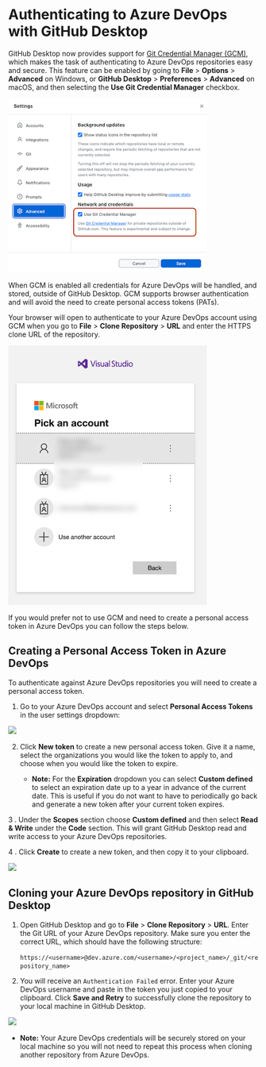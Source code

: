 # Authenticating to Azure DevOps with GitHub Desktop

GitHub Desktop now provides support for [Git Credential Manager (GCM)](https://gh.io/gcm), which makes the task of authenticating to Azure DevOps repositories easy and secure. This feature can be enabled by going to **File** > **Options** > **Advanced** on Windows, or **GitHub Desktop** > **Preferences** > **Advanced** on macOS, and then selecting the **Use Git Credential Manager** checkbox.

![screenshot of the GitHub Desktop settings menu with the "Use Git Credential Manager" checkbox outlined](/docs/assets/git-credential-manager.png)

When GCM is enabled all credentials for Azure DevOps will be handled, and stored, outside of GitHub Desktop. GCM supports browser authentication and will avoid the need to create personal access tokens (PATs). 

Your browser will open to authenticate to your Azure DevOps account using GCM when you go to **File** > **Clone Repository** > **URL** and enter the HTTPS clone URL of the repository.

![screenshot of a browser window showing the option to pick a Microsoft account](/docs/assets/ado-prompt.png)

If you would prefer not to use GCM and need to create a personal access token in Azure DevOps you can follow the steps below.



## Creating a Personal Access Token in Azure DevOps

To authenticate against Azure DevOps repositories you will need to create a personal access token.

1. Go to your Azure DevOps account and select **Personal Access Tokens** in the user settings dropdown:

![](https://user-images.githubusercontent.com/792378/90431645-f9d9cd80-e08e-11ea-9fb4-ca8ba2a5d769.png)

2. Click **New token** to create a new personal access token. Give it a name, select the organizations you would like the token to apply to, and choose when you would like the token to expire.

   - **Note:** For the **Expiration** dropdown you can select **Custom defined** to select an expiration date up to a year in advance of the current date. This is useful if you do not want to have to periodically go back and generate a new token after your current token expires.

3 . Under the **Scopes** section choose **Custom defined** and then select **Read & Write** under the **Code** section. This will grant GitHub Desktop read and write access to your Azure DevOps repositories.

4 . Click **Create** to create a new token, and then copy it to your clipboard.

 ![](https://user-images.githubusercontent.com/721500/51131191-fd470c00-17fc-11e9-8895-94f3784ebd4b.png)

## Cloning your Azure DevOps repository in GitHub Desktop

 1. Open GitHub Desktop and go to **File** > **Clone Repository** > **URL**. Enter the Git URL of your Azure DevOps repository. Make sure you enter the correct URL, which should have the following structure:

      `https://<username>@dev.azure.com/<username>/<project_name>/_git/<repository_name>`

 2. You will receive an `Authentication Failed` error. Enter your Azure DevOps username and paste in the token you just copied to your clipboard. Click **Save and Retry** to successfully clone the repository to your local machine in GitHub Desktop.

![](https://user-images.githubusercontent.com/4404199/29401109-8bf03536-8338-11e7-8abb-b467378b6115.png)

   - **Note:** Your Azure DevOps credentials will be securely stored on your local machine so you will not need to repeat this process when cloning another repository from Azure DevOps.

